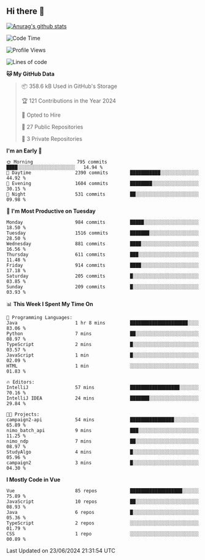 ## Hi there 👋

[![Anurag's github stats](https://github-readme-stats.vercel.app/api?username=Songwonseok)](https://github.com/anuraghazra/github-readme-stats)



<!--START_SECTION:waka-->
![Code Time](http://img.shields.io/badge/Code%20Time-2%2C864%20hrs-blue)

![Profile Views](http://img.shields.io/badge/Profile%20Views-0-blue)

![Lines of code](https://img.shields.io/badge/From%20Hello%20World%20I%27ve%20Written-34.8%20million%20lines%20of%20code-blue)

**🐱 My GitHub Data** 

> 📦 358.6 kB Used in GitHub's Storage 
 > 
> 🏆 121 Contributions in the Year 2024
 > 
> 💼 Opted to Hire
 > 
> 📜 27 Public Repositories 
 > 
> 🔑 3 Private Repositories 
 > 
**I'm an Early 🐤** 

```text
🌞 Morning                795 commits         ████░░░░░░░░░░░░░░░░░░░░░   14.94 % 
🌆 Daytime                2390 commits        ███████████░░░░░░░░░░░░░░   44.92 % 
🌃 Evening                1604 commits        ████████░░░░░░░░░░░░░░░░░   30.15 % 
🌙 Night                  531 commits         ██░░░░░░░░░░░░░░░░░░░░░░░   09.98 % 
```
📅 **I'm Most Productive on Tuesday** 

```text
Monday                   984 commits         █████░░░░░░░░░░░░░░░░░░░░   18.50 % 
Tuesday                  1516 commits        ███████░░░░░░░░░░░░░░░░░░   28.50 % 
Wednesday                881 commits         ████░░░░░░░░░░░░░░░░░░░░░   16.56 % 
Thursday                 611 commits         ███░░░░░░░░░░░░░░░░░░░░░░   11.48 % 
Friday                   914 commits         ████░░░░░░░░░░░░░░░░░░░░░   17.18 % 
Saturday                 205 commits         █░░░░░░░░░░░░░░░░░░░░░░░░   03.85 % 
Sunday                   209 commits         █░░░░░░░░░░░░░░░░░░░░░░░░   03.93 % 
```


📊 **This Week I Spent My Time On** 

```text
💬 Programming Languages: 
Java                     1 hr 8 mins         █████████████████████░░░░   83.06 % 
Python                   7 mins              ██░░░░░░░░░░░░░░░░░░░░░░░   08.97 % 
TypeScript               2 mins              █░░░░░░░░░░░░░░░░░░░░░░░░   03.57 % 
JavaScript               1 min               █░░░░░░░░░░░░░░░░░░░░░░░░   02.09 % 
HTML                     1 min               ░░░░░░░░░░░░░░░░░░░░░░░░░   01.83 % 

🔥 Editors: 
IntelliJ                 57 mins             ██████████████████░░░░░░░   70.16 % 
IntelliJ IDEA            24 mins             ███████░░░░░░░░░░░░░░░░░░   29.84 % 

🐱‍💻 Projects: 
campaign2-api            54 mins             ████████████████░░░░░░░░░   65.89 % 
nimo_batch_api           9 mins              ███░░░░░░░░░░░░░░░░░░░░░░   11.25 % 
nimo_ndp                 7 mins              ██░░░░░░░░░░░░░░░░░░░░░░░   08.97 % 
StudyAlgo                4 mins              █░░░░░░░░░░░░░░░░░░░░░░░░   05.96 % 
campaign2                3 mins              █░░░░░░░░░░░░░░░░░░░░░░░░   04.30 % 
```

**I Mostly Code in Vue** 

```text
Vue                      85 repos            ███████████████████░░░░░░   75.89 % 
JavaScript               10 repos            ██░░░░░░░░░░░░░░░░░░░░░░░   08.93 % 
Java                     6 repos             █░░░░░░░░░░░░░░░░░░░░░░░░   05.36 % 
TypeScript               2 repos             ░░░░░░░░░░░░░░░░░░░░░░░░░   01.79 % 
CSS                      1 repo              ░░░░░░░░░░░░░░░░░░░░░░░░░   00.89 % 
```




 Last Updated on 23/06/2024 21:31:54 UTC
<!--END_SECTION:waka-->
